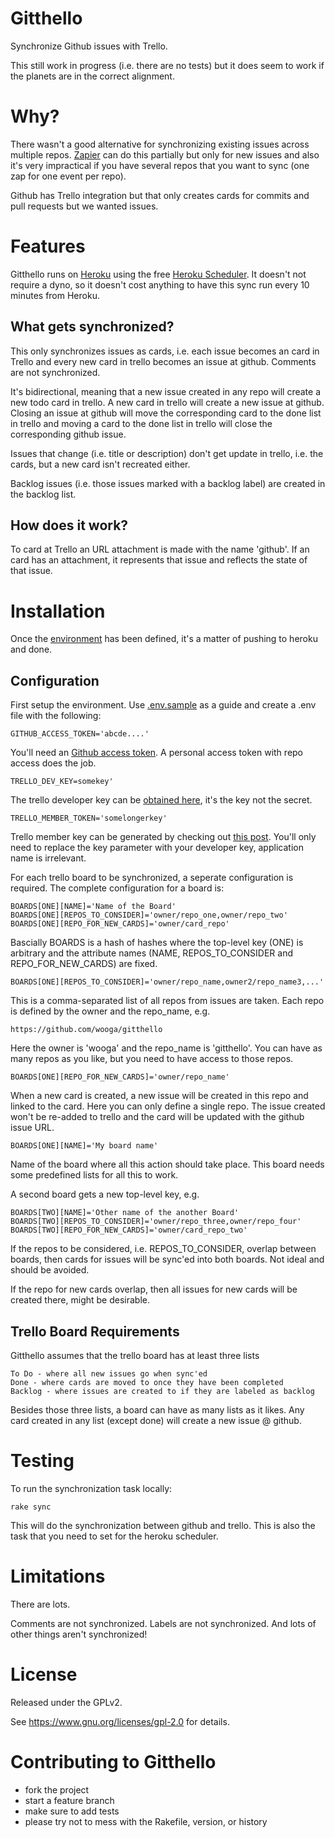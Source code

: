 Gitthello
====

Synchronize Github issues with Trello.

This still work in progress (i.e. there are no tests) but it does seem to
work if the planets are in the correct alignment.

Why?
====

There wasn't a good alternative for synchronizing existing issues across
multiple repos. [Zapier](http://zapier.com) can do this partially but only
for new issues and also it's very impractical if you have several repos
that you want to sync (one zap for one event per repo).

Github has Trello integration but that only creates cards for commits and
pull requests but we wanted issues.

Features
====

Gitthello runs on [Heroku](http://heroku.com) using the free [Heroku Scheduler](https://devcenter.heroku.com/articles/scheduler). It doesn't not require
a dyno, so it doesn't cost anything to have this sync run every 10 minutes
from Heroku.

What gets synchronized?
----

This only synchronizes issues as cards, i.e. each issue becomes an card
in Trello and every new card in trello becomes an issue at github. Comments
are not synchronized.

It's bidirectional, meaning that a new issue created in any repo will create
a new todo card in trello. A new card in trello will create a new issue at
github. Closing an issue at github will move the corresponding card to the
done list in trello and moving a card to the done list in trello will
close the corresponding github issue.

Issues that change (i.e. title or description) don't get update in trello,
i.e. the cards, but a new card isn't recreated either.

Backlog issues (i.e. those issues marked with a backlog label) are created
in the backlog list.

How does it work?
----

To card at Trello an URL attachment is made with the name 'github'. If an
card has an attachment, it represents that issue and reflects the state of
that issue.

Installation
====

Once the [environment](https://github.com/wooga/gitthello/blob/master/.env.sample) has been defined, it's a matter of pushing to
heroku and done.

Configuration
----

First setup the environment. Use [.env.sample](https://github.com/wooga/gitthello/blob/master/.env.sample) as a guide and create a .env file with the following:

    GITHUB_ACCESS_TOKEN='abcde....'

You'll need an [Github access token](https://github.com/settings/applications).
A personal access token with repo access does the job.

    TRELLO_DEV_KEY=somekey'

The trello developer key can be [obtained here](https://trello.com/1/appKey/generate#), it's the key not the secret.

    TRELLO_MEMBER_TOKEN='somelongerkey'

Trello member key can be generated by checking out [this post](http://stackoverflow.com/questions/17178907/how-to-get-a-permanent-user-token-for-writes-using-the-trello-api/17301115#17301115). You'll only need to replace the key parameter
with your developer key, application name is irrelevant.

For each trello board to be synchronized, a seperate configuration is
required. The complete configuration for a board is:

    BOARDS[ONE][NAME]='Name of the Board'
    BOARDS[ONE][REPOS_TO_CONSIDER]='owner/repo_one,owner/repo_two'
    BOARDS[ONE][REPO_FOR_NEW_CARDS]='owner/card_repo'

Bascially BOARDS is a hash of hashes where the top-level key (ONE) is
arbitrary and the attribute names (NAME, REPOS_TO_CONSIDER and
REPO_FOR_NEW_CARDS) are fixed.

    BOARDS[ONE][REPOS_TO_CONSIDER]='owner/repo_name,owner2/repo_name3,...'

This is a comma-separated list of all repos from issues are taken. Each repo
is defined by the owner and the repo_name, e.g.

    https://github.com/wooga/gitthello

Here the owner is 'wooga' and the repo_name is 'gitthello'. You can have as
many repos as you like, but you need to have access to those repos.

    BOARDS[ONE][REPO_FOR_NEW_CARDS]='owner/repo_name'

When a new card is created, a new issue will be created in this repo and linked
to the card. Here you can only define a single repo. The issue created won't
be re-added to trello and the card will be updated with the github issue
URL.

    BOARDS[ONE][NAME]='My board name'

Name of the board where all this action should take place. This board needs
some predefined lists for all this to work.

A second board gets a new top-level key, e.g.

    BOARDS[TWO][NAME]='Other name of the another Board'
    BOARDS[TWO][REPOS_TO_CONSIDER]='owner/repo_three,owner/repo_four'
    BOARDS[TWO][REPO_FOR_NEW_CARDS]='owner/card_repo_two'

If the repos to be considered, i.e. REPOS_TO_CONSIDER, overlap between boards,
then cards for issues will be sync'ed into both boards. Not ideal and should
be avoided.

If the repo for new cards overlap, then all issues for new cards will be
created there, might be desirable.

Trello Board Requirements
----

Gitthello assumes that the trello board has at least three lists

    To Do - where all new issues go when sync'ed
    Done - where cards are moved to once they have been completed
    Backlog - where issues are created to if they are labeled as backlog

Besides those three lists, a board can have as many lists as it likes. Any
card created in any list (except done) will create a new issue @ github.

Testing
====

To run the synchronization task locally:

    rake sync

This will do the synchronization between github and trello. This is also
the task that you need to set for the heroku scheduler.

Limitations
====

There are lots.

Comments are not synchronized. Labels are not synchronized. And lots of other
things aren't synchronized!

License
====

Released under the GPLv2.

See https://www.gnu.org/licenses/gpl-2.0 for details.

Contributing to Gitthello
====

* fork the project
* start a feature branch
* make sure to add tests
* please try not to mess with the Rakefile, version, or history
